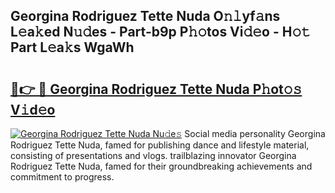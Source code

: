 ## Georgina Rodriguez Tette Nuda O𝚗𝚕yf𝚊ns L𝚎a𝚔ed N𝚞𝚍es - Part-b9p P𝚑𝚘tos Vi𝚍𝚎o - H𝚘𝚝 Part L𝚎a𝚔s WgaWh

# <h2><a href="http://kfe9fr.oniu.top/?m=Georgina+Rodriguez+Tette+Nuda">🔗👉 🔴 Georgina Rodriguez Tette Nuda P𝚑ot𝚘𝚜 V𝚒d𝚎o</a></h2>

[![Georgina Rodriguez Tette Nuda Nu𝚍e𝚜](https://i.imgur.com/0qMVB7G.gif)](http://kfe9fr.oniu.top/?m=Georgina+Rodriguez+Tette+Nuda)
Social media personality Georgina Rodriguez Tette Nuda, famed for publishing dance and lifestyle material, consisting of presentations and vlogs. trailblazing innovator Georgina Rodriguez Tette Nuda, famed for their groundbreaking achievements and commitment to progress.  
